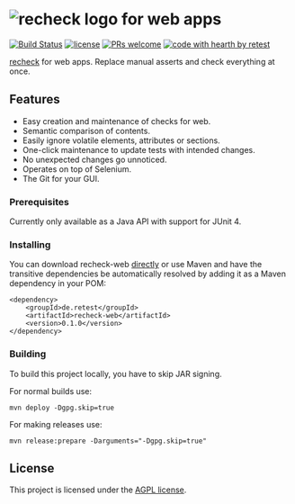 # ![recheck logo](https://user-images.githubusercontent.com/1871610/41766965-b69d46a2-7608-11e8-97b4-c6b0f047d455.png) for web apps

[![Build Status](https://travis-ci.com/retest/recheck-web.svg?branch=master)](https://travis-ci.com/retest/recheck-web)
[![license](https://img.shields.io/badge/license-AGPL-brightgreen.svg)](https://github.com/retest/recheck-web/blob/master/LICENSE)
[![PRs welcome](https://img.shields.io/badge/PRs-welcome-ff69b4.svg)](https://github.com/retest/recheck-web/issues?q=is%3Aissue+is%3Aopen+label%3A%22help+wanted%22)
[![code with hearth by retest](https://img.shields.io/badge/%3C%2F%3E%20with%20%E2%99%A5%20by-retest-C1D82F.svg)](https://github.com/retest)

[recheck](https://github.com/retest/recheck) for web apps. Replace manual asserts and check everything at once.


## Features

* Easy creation and maintenance of checks for web.
* Semantic comparison of contents.
* Easily ignore volatile elements, attributes or sections.
* One-click maintenance to update tests with intended changes.
* No unexpected changes go unnoticed.
* Operates on top of Selenium.
* The Git for your GUI.


### Prerequisites

Currently only available as a Java API with support for JUnit 4.


### Installing

You can download recheck-web [directly](https://github.com/retest/recheck-web/releases/) or use Maven and have the transitive dependencies be automatically resolved by adding it as a Maven dependency in your POM:

```
<dependency>
	<groupId>de.retest</groupId>
	<artifactId>recheck-web</artifactId>
	<version>0.1.0</version>
</dependency>
```



### Building

To build this project locally, you have to skip JAR signing.

For normal builds use:

```
mvn deploy -Dgpg.skip=true
```

For making releases use:

```
mvn release:prepare -Darguments="-Dgpg.skip=true"
```

## License

This project is licensed under the [AGPL license](LICENSE).
